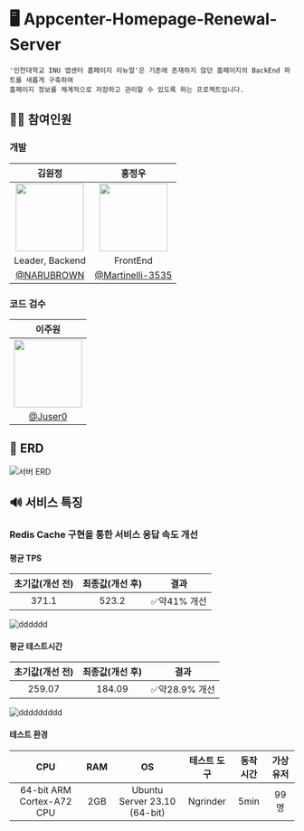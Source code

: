 # 🖥️ Appcenter-Homepage-Renewal-Server
```
'인천대학교 INU 앱센터 홈페이지 리뉴얼'은 기존에 존재하지 않던 홈페이지의 BackEnd 파트를 새롭게 구축하여
홈페이지 정보를 체계적으로 저장하고 관리할 수 있도록 하는 프로젝트입니다.
```

## 👩‍💻 참여인원
### **개발**
|김원정|홍정우|
|:-:|:-:|
|<a href="https://github.com/NARUBROWN"><img src="https://avatars.githubusercontent.com/u/38902021?v=4" width=120></a>|<a href="https://github.com/Martinelli-3535"><img src="https://avatars.githubusercontent.com/u/79641160?v=4" width=120></a>|
|Leader, Backend|FrontEnd|
|[@NARUBROWN](https://github.com/NARUBROWN)|[@Martinelli-3535](https://github.com/Martinelli-3535)|


### **코드 검수**
|이주원|
|:-:|
|<a href="https://github.com/Juser0"><img src="https://avatars.githubusercontent.com/u/108407945?v=4" width=120></a>|
|[@Juser0](https://github.com/Juser0)|


## 📝 ERD
![서버 ERD](https://github.com/BCD-q/.github/assets/38902021/deb37e96-b722-4cd3-a0bb-a8f29500be65)

## 🔊 서비스 특징
### Redis Cache 구현을 통한 서비스 응답 속도 개선
#### 평균 TPS
|초기값(개선 전)|최종값(개선 후)|결과|
|:-:|:-:|:-:|
|371.1|523.2|✅약41% 개선

![dddddd](https://github.com/inu-appcenter/appcenter-homepage-renewal-server/assets/38902021/74ada4a1-a5f6-42a9-90a7-11e322455c55)

#### 평균 테스트시간
|초기값(개선 전)|최종값(개선 후)|결과|
|:-:|:-:|:-:|
|259.07|184.09|✅약28.9% 개선

![ddddddddd](https://github.com/inu-appcenter/appcenter-homepage-renewal-server/assets/38902021/125c54d5-5af5-4ab5-aa9d-422e99d89058)

#### 테스트 환경
|CPU|RAM|OS|테스트 도구|동작 시간|가상 유저
|:-:|:-:|:-:|:-:|:-:|:-:|
|64-bit ARM Cortex-A72 CPU|2GB|Ubuntu Server 23.10 (64-bit)|Ngrinder|5min|99명|
